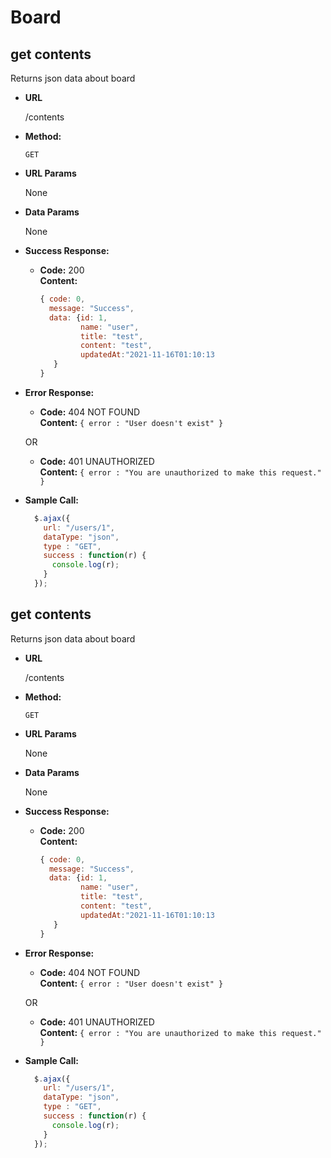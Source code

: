 # Board

**get contents**
----
  Returns json data about board

* **URL**

  /contents

* **Method:**

  `GET`
  
*  **URL Params**

   None

* **Data Params**

  None

* **Success Response:**

  * **Code:** 200 <br />
    **Content:** 
    ```javascript
    { code: 0, 
      message: "Success", 
      data: {id: 1, 
             name: "user", 
             title: "test", 
             content: "test", 
             updatedAt:"2021-11-16T01:10:13 
       }
    }
    ```
 
* **Error Response:**

  * **Code:** 404 NOT FOUND <br />
    **Content:** `{ error : "User doesn't exist" }`

  OR

  * **Code:** 401 UNAUTHORIZED <br />
    **Content:** `{ error : "You are unauthorized to make this request." }`

* **Sample Call:**

  ```javascript
    $.ajax({
      url: "/users/1",
      dataType: "json",
      type : "GET",
      success : function(r) {
        console.log(r);
      }
    });
  ```
  

**get contents**
----
  Returns json data about board

* **URL**

  /contents

* **Method:**

  `GET`
  
*  **URL Params**

   None

* **Data Params**

  None

* **Success Response:**

  * **Code:** 200 <br />
    **Content:** 
    ```javascript
    { code: 0, 
      message: "Success", 
      data: {id: 1, 
             name: "user", 
             title: "test", 
             content: "test", 
             updatedAt:"2021-11-16T01:10:13 
       }
    }
    ```
 
* **Error Response:**

  * **Code:** 404 NOT FOUND <br />
    **Content:** `{ error : "User doesn't exist" }`

  OR

  * **Code:** 401 UNAUTHORIZED <br />
    **Content:** `{ error : "You are unauthorized to make this request." }`

* **Sample Call:**

  ```javascript
    $.ajax({
      url: "/users/1",
      dataType: "json",
      type : "GET",
      success : function(r) {
        console.log(r);
      }
    });
  ```

